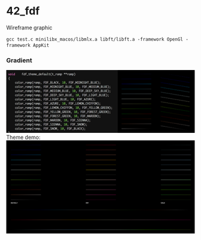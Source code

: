 # 42_fdf
Wireframe graphic
```
gcc test.c minilibx_macos/libmlx.a libft/libft.a -framework OpenGl -framework AppKit
```
### Gradient
![](images/default_gradient_test.png)
Theme demo:
![](images/theme.png)
